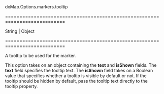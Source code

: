 <!--id-->dxMap.Options.markers.tooltip<!--/id-->
===========================================================================
<!--type-->String | Object<!--/type-->
===========================================================================

<!--shortDescription-->
A tooltip to be used for the marker.
<!--/shortDescription-->

<!--fullDescription-->
This option takes on an object containing the **text** and **isShown** fields. The **text** field specifies the tooltip text. The **isShown** field takes on a Boolean value that specifies whether a tooltip is visible by default or not. If the tooltip should be hidden by default, pass the tooltip text directly to the tooltip property.


<!--/fullDescription-->